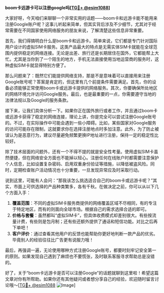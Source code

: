 **boom卡远游卡可以注册google吗[[TG💪+ @esim1088](https://t.me/s/esim1088)]**

大家好呀，今天咱们来聊聊一个非常实用的话题——boom卡和远游卡能不能用来注册Google账户呢？这事儿听起来简单，但其实背后涉及不少细节，尤其对于经常需要在不同国家使用网络服务的朋友来说，了解清楚这些信息非常重要。

首先，我们得搞明白什么是boom卡和远游卡。简单来说，它们都是专门针对国际用户设计的虚拟SIM卡服务。这类产品最大的特点是无需实体SIM卡就能在全球范围内提供稳定的网络连接。无论是出差、旅行还是长期居住在国外，它都能帮上大忙。尤其是当你到了一个陌生的地方，手机无法直接使用当地运营商的服务时，这种虚拟SIM卡就显得特别方便了。

那么问题来了：既然它们能提供网络支持，那是不是意味着可以直接用来注册Google账号呢？答案是肯定的，但这里有几个前提条件需要满足。首先，你的设备必须能够正常使用boom卡或远游卡提供的网络服务。其次，你要确保所处地区的网络环境允许访问Google服务。最后，也是最重要的一点，你需要遵守当地的法律法规以及Google的服务条款。

接下来，让我们具体分析一下。如果你正在国外旅行或者工作，并且通过boom卡或远游卡获得了稳定的网络连接，理论上讲，你是完全可以尝试注册Google账号的。不过，在实际操作中可能会遇到一些小障碍。比如，某些国家对Google服务的访问可能存在限制，这就要求你在选择注册地点时多加注意。此外，为了防止被误认为是恶意行为，建议尽量避免频繁更换IP地址进行注册，保持一定的稳定性比较好。

除了技术层面的问题外，还有一个不得不提的就是安全性考量。使用虚拟SIM卡虽然便捷，但在网络安全方面也不能掉以轻心。注册任何在线账户时都需要注意保护个人信息，比如设置复杂密码、启用双重身份验证等措施，以降低被盗风险。同时，定期检查账户活动情况也十分重要，一旦发现异常应及时采取行动。

说到这里，可能有人会问：“那我该怎么挑选适合自己的boom卡或远游卡呢？”其实，市面上可供选择的产品种类繁多，各有千秋。在做决定之前，你可以从以下几个方面入手：

1. **覆盖范围**：不同的虚拟SIM卡服务商提供的网络覆盖区域不尽相同，有的专注于特定地区，而有的则面向全球市场。根据自己的需求选择合适的即可。
2. **价格与套餐**：虽然都叫“虚拟SIM卡”，但具体收费模式却差别很大。有些按流量计费，有些则是包月制；还有些还额外提供了通话和短信功能。对比之后再下单吧！
3. **客户评价**：通过查看其他用户的反馈也能帮助你更好地判断一款产品的优劣。毕竟别人的经验往往比广告更有说服力哦！

最后，再强调一遍，无论使用哪种方式注册Google账号，都要时刻牢记安全第一的原则。如果发现自己遇到了麻烦也不要慌张，及时联系客服寻求帮助总是没错的。

好了，关于“boom卡远游卡是否可以注册Google”的话题就聊到这里啦！希望这篇文章对你有所帮助。如果你还有其他疑问或者想分享自己的经验，欢迎随时留言讨论哦～[[TG💪+ @esim1088](https://t.me/s/esim1088) ![Image](https://i.postimg.cc/4NQfJmqS/Snipaste-2025-05-13-00-14-12.png)]